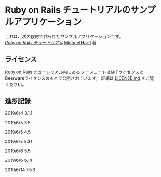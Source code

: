 # Ruby on Rails チュートリアルのサンプルアプリケーション

これは、次の教材で作られたサンプルアプリケーションです。   
[*Ruby on Rails チュートリアル*](https://railstutorial.jp/)
[Michael Hartl](http://www.michaelhartl.com/) 著

## ライセンス

[Ruby on Rails チュートリアル](https://railstutorial.jp/)内にある
ソースコードはMITライセンスとBeerwareライセンスのもとで公開されています。
詳細は [LICENSE.md](LICENSE.md) をご覧ください。

## 進捗記録

2019/6/4 3.1.1

2019/6/5 3.5

2019/6/5 4.5

2019/6/5 5.31

2019/6/6 5.5

2019/6/6 6.14

2019/6/14 7.5.3